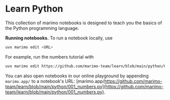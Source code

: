 # Learn Python

This collection of marimo notebooks is designed to teach you the basics
of the Python programming language.

**Running notebooks.** To run a notebook locally, use

```bash
uvx marimo edit <URL>
```

For example, run the numbers tutorial with

```bash
uvx marimo edit https://github.com/marimo-team/learn/blob/main/python/001_numbers.py
```

You can also open notebooks in our online playground by appending `marimo.app/`
to a notebook's URL: [marimo.app/https://github.com/marimo-team/learn/blob/main/python/001_numbers.py](https://github.com/marimo-team/learn/blob/main/python/001_numbers.py).
